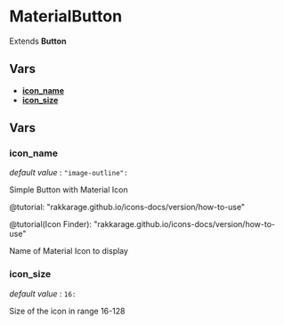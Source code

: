 # MaterialButton


Extends **Button**


## Vars
 - [**icon_name**](#icon_name)
 - [**icon_size**](#icon_size)

## Vars
### icon_name
*default value* : `"image-outline":`

Simple Button with Material Icon

@tutorial: "rakkarage.github.io/icons-docs/version/how-to-use"

@tutorial(Icon Finder): "rakkarage.github.io/icons-docs/version/how-to-use"

Name of Material Icon to display

### icon_size
*default value* : `16:`

Size of the icon in range 16-128

